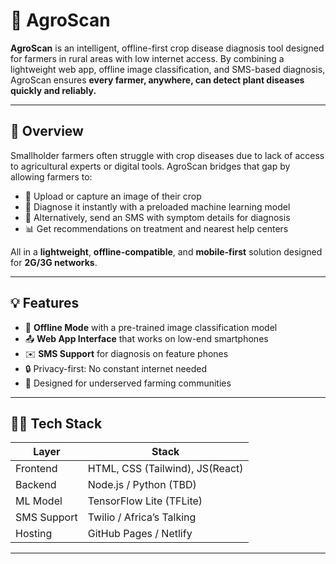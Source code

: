 # 🌾 AgroScan

**AgroScan** is an intelligent, offline-first crop disease diagnosis tool designed for farmers in rural areas with low internet access. By combining a lightweight web app, offline image classification, and SMS-based diagnosis, AgroScan ensures **every farmer, anywhere, can detect plant diseases quickly and reliably.**

---

## 🚀 Overview

Smallholder farmers often struggle with crop diseases due to lack of access to agricultural experts or digital tools. AgroScan bridges that gap by allowing farmers to:

- 📸 Upload or capture an image of their crop
- 🧠 Diagnose it instantly with a preloaded machine learning model
- 📱 Alternatively, send an SMS with symptom details for diagnosis
- 📊 Get recommendations on treatment and nearest help centers

All in a **lightweight**, **offline-compatible**, and **mobile-first** solution designed for **2G/3G networks**.

---

## 💡 Features

- 🧠 **Offline Mode** with a pre-trained image classification model
- 📤 **Web App Interface** that works on low-end smartphones
- ✉️ **SMS Support** for diagnosis on feature phones
- 🔒 Privacy-first: No constant internet needed
- 🎯 Designed for underserved farming communities

---

## 🧑‍💻 Tech Stack

| Layer        | Stack                              |
|--------------|------------------------------------|
| Frontend     | HTML, CSS (Tailwind), JS(React)    |
| Backend      | Node.js / Python (TBD)             |
| ML Model     | TensorFlow Lite (TFLite)           |
| SMS Support  | Twilio / Africa’s Talking          |
| Hosting      | GitHub Pages / Netlify             |

---

